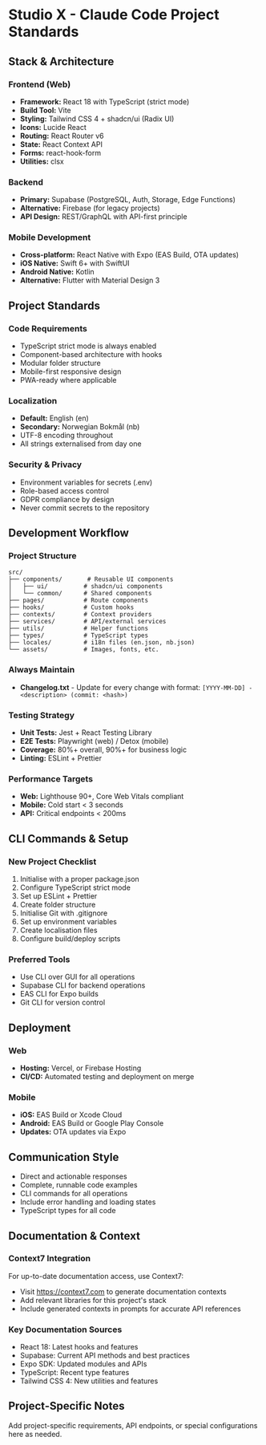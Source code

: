 # Studio X - Claude Code Project Standards

## Stack & Architecture

### Frontend (Web)
- **Framework:** React 18 with TypeScript (strict mode)
- **Build Tool:** Vite
- **Styling:** Tailwind CSS 4 + shadcn/ui (Radix UI)
- **Icons:** Lucide React
- **Routing:** React Router v6
- **State:** React Context API
- **Forms:** react-hook-form
- **Utilities:** clsx

### Backend
- **Primary:** Supabase (PostgreSQL, Auth, Storage, Edge Functions)
- **Alternative:** Firebase (for legacy projects)
- **API Design:** REST/GraphQL with API-first principle

### Mobile Development
- **Cross-platform:** React Native with Expo (EAS Build, OTA updates)
- **iOS Native:** Swift 6+ with SwiftUI
- **Android Native:** Kotlin
- **Alternative:** Flutter with Material Design 3

## Project Standards

### Code Requirements
- TypeScript strict mode is always enabled
- Component-based architecture with hooks
- Modular folder structure
- Mobile-first responsive design
- PWA-ready where applicable

### Localization
- **Default:** English (en)
- **Secondary:** Norwegian Bokmål (nb)
- UTF-8 encoding throughout
- All strings externalised from day one

### Security & Privacy
- Environment variables for secrets (.env)
- Role-based access control
- GDPR compliance by design
- Never commit secrets to the repository

## Development Workflow

### Project Structure
```
src/
├── components/       # Reusable UI components
│   ├── ui/          # shadcn/ui components
│   └── common/      # Shared components
├── pages/           # Route components
├── hooks/           # Custom hooks
├── contexts/        # Context providers
├── services/        # API/external services
├── utils/           # Helper functions
├── types/           # TypeScript types
├── locales/         # i18n files (en.json, nb.json)
└── assets/          # Images, fonts, etc.
```

### Always Maintain
- **Changelog.txt** - Update for every change with format:
  `[YYYY-MM-DD] - <description> (commit: <hash>)`

### Testing Strategy
- **Unit Tests:** Jest + React Testing Library
- **E2E Tests:** Playwright (web) / Detox (mobile)
- **Coverage:** 80%+ overall, 90%+ for business logic
- **Linting:** ESLint + Prettier

### Performance Targets
- **Web:** Lighthouse 90+, Core Web Vitals compliant
- **Mobile:** Cold start < 3 seconds
- **API:** Critical endpoints < 200ms

## CLI Commands & Setup

### New Project Checklist
1. Initialise with a proper package.json
2. Configure TypeScript strict mode
3. Set up ESLint + Prettier
4. Create folder structure
5. Initialise Git with .gitignore
6. Set up environment variables
7. Create localisation files
8. Configure build/deploy scripts

### Preferred Tools
- Use CLI over GUI for all operations
- Supabase CLI for backend operations
- EAS CLI for Expo builds
- Git CLI for version control

## Deployment

### Web
- **Hosting:** Vercel, or Firebase Hosting
- **CI/CD:** Automated testing and deployment on merge

### Mobile
- **iOS:** EAS Build or Xcode Cloud
- **Android:** EAS Build or Google Play Console
- **Updates:** OTA updates via Expo

## Communication Style
- Direct and actionable responses
- Complete, runnable code examples
- CLI commands for all operations
- Include error handling and loading states
- TypeScript types for all code

## Documentation & Context

### Context7 Integration
For up-to-date documentation access, use Context7:
- Visit https://context7.com to generate documentation contexts
- Add relevant libraries for this project's stack
- Include generated contexts in prompts for accurate API references

### Key Documentation Sources
- React 18: Latest hooks and features
- Supabase: Current API methods and best practices
- Expo SDK: Updated modules and APIs
- TypeScript: Recent type features
- Tailwind CSS 4: New utilities and features

## Project-Specific Notes
Add project-specific requirements, API endpoints, or special configurations here as needed.